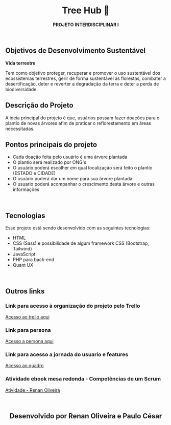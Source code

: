 <h1 align="center"> Tree Hub 🌳 </h1>

<p align="center">
  <b> PROJETO INTERDISCIPLINAR I </b>
</p>

<br>

## Objetivos de Desenvolvimento Sustentável
<p>
  <b>Vida terrestre</b>
</p>

Tem como objetivo proteger, recuperar e promover o uso sustentável dos ecossistemas terrestres, gerir de forma sustentável as florestas, combater a desertificação, deter e reverter a degradação da terra e deter a perda de biodiversidade.

## Descrição do Projeto
<p>
  A ideia principal do projeto é que, usuários possam fazer doações para o plantio de novas árvores afim de praticar o reflorestamento em áreas necessitadas.
</p>

## Pontos principais do projeto
  - Cada doação feita pelo usuário é uma árvore plantada
  - O plantío será realizado por ONG's
  - O usuário poderá escolher em qual localização será feito o plantío (ESTADO e CIDADE)
  - O usuário poderá dar um nome para sua árvore plantada
  - O usuario poderá acompanhar o crescimento desta árvore e outras informações 

<br>

## Tecnologias

Esse projeto está sendo desenvolvido com as seguintes tecnologias:
- HTML
- CSS (Sass) e possibilidade de algum framework CSS (Bootstrap, Tailwind)
- JavaScript 
- PHP para back-end
- Quant UX
 
<br>

## Outros links

### Link para acesso à organização do projeto pelo Trello <br>
[Acesso ao trello aqui](https://trello.com/invite/b/6716e0c6a71cb474d3abfd7f/ATTI198fd7206b1856acd926f9d0bc4812bb0E9FFD67/three-hub-projeto-interdisciplinar)

### Link para persona
[Acesso a persona aqui](https://pt.semrush.com/persona/share/g9pP2i8C14kSn5S6fjJrp-7Qqa-KbrA3xw3NOI3e4hE/)

### Link para acesso a jornada do usuario e features <br>
[Acesso ao quadro]([https://trello.com/invite/b/6716e0c6a71cb474d3abfd7f/ATTI198fd7206b1856acd926f9d0bc4812bb0E9FFD67/three-hub-projeto-interdisciplinar](https://miro.com/welcomeonboard/eHFiMi9WcXNjejF2Y09jaUpucDlpVzkwT2NuOHA0bGpFSFZFNDZWU0FDUlVFc05QUzNKTmFaRXVuT01rbWROd3NPSktDVFNxbVNSa2FWcEdxS0JzSC9yMGhxN2VYV0l6TFl2UVJDMWJHRm04cmd1aUlhRGZWMmw0MTIvM2loejIhZQ==?share_link_id=6088719490))

### Atividade ebook mesa redonda - Competências de um Scrum
[Atividade - Renan Oliveira](https://github.com/userattachments/files/17624683/Mesa.Redonda_.ebook.As.6.competencias.do.Scrum.Master.de.Sucesso.pdf)

<br>

<h2 align="center"> Desenvolvido por Renan Oliveira e Paulo César </h2>



